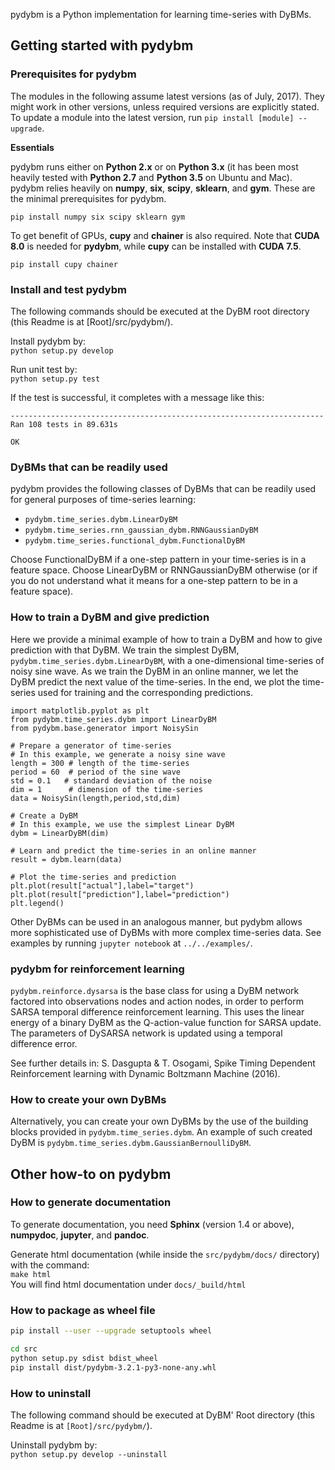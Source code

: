 pydybm is a Python implementation for learning time-series with DyBMs.

## Getting started with pydybm

### Prerequisites for pydybm


The modules in the following assume latest versions (as of July, 2017).  They might work in other versions, unless required versions are explicitly stated.  To update a module into the latest version, run `pip install [module] --upgrade`.

**Essentials**

pydybm runs either on __Python 2.x__ or on __Python 3.x__ (it has been most heavily tested with __Python 2.7__ and __Python 3.5__ on Ubuntu and Mac).  pydybm relies heavily on __numpy__, __six__, __scipy__, __sklearn__, and __gym__.  These are the minimal prerequisites for pydybm.

`pip install numpy six scipy sklearn gym`

To get benefit of GPUs, __cupy__ and __chainer__ is also required.  Note that __CUDA 8.0__ is needed for __pydybm__, while __cupy__ can be installed with __CUDA 7.5__.

`pip install cupy chainer`


### Install and test pydybm

The following commands should be executed at the DyBM root directory (this Readme is at [Root]/src/pydybm/).

Install pydybm by:  
`python setup.py develop`

Run unit test by:  
`python setup.py test`

If the test is successful, it completes with a message like this:
```
----------------------------------------------------------------------
Ran 108 tests in 89.631s

OK
```


### DyBMs that can be readily used

pydybm provides the following classes of DyBMs that can be readily used for general purposes of time-series learning:

- `pydybm.time_series.dybm.LinearDyBM`  
- `pydybm.time_series.rnn_gaussian_dybm.RNNGaussianDyBM`  
- `pydybm.time_series.functional_dybm.FunctionalDyBM`  

Choose FunctionalDyBM if a one-step pattern in your time-series is in a feature space.  Choose LinearDyBM or RNNGaussianDyBM otherwise (or if you do not understand what it means for a one-step pattern to be in a feature space).

### How to train a DyBM and give prediction

Here we provide a minimal example of how to train a DyBM and how to give prediction with that DyBM.  We train the simplest DyBM, `pydybm.time_series.dybm.LinearDyBM`, with a one-dimensional time-series of noisy sine wave.  As we train the DyBM in an online manner, we let the DyBM predict the next value of the time-series.  In the end, we plot the time-series used for training and the corresponding predictions.

```
import matplotlib.pyplot as plt
from pydybm.time_series.dybm import LinearDyBM
from pydybm.base.generator import NoisySin

# Prepare a generator of time-series
# In this example, we generate a noisy sine wave
length = 300 # length of the time-series
period = 60  # period of the sine wave
std = 0.1   # standard deviation of the noise
dim = 1      # dimension of the time-series
data = NoisySin(length,period,std,dim)

# Create a DyBM
# In this example, we use the simplest Linear DyBM
dybm = LinearDyBM(dim)

# Learn and predict the time-series in an online manner
result = dybm.learn(data)

# Plot the time-series and prediction
plt.plot(result["actual"],label="target")
plt.plot(result["prediction"],label="prediction")
plt.legend()
```

Other DyBMs can be used in an analogous manner, but pydybm allows more sophisticated use of DyBMs with more complex time-series data.  See examples by running `jupyter notebook` at `../../examples/`.

### pydybm for reinforcement learning

`pydybm.reinforce.dysarsa` is the base class for using a DyBM network factored into observations nodes and action nodes, in order to perform SARSA temporal difference reinforcement learning. This uses the linear energy of a binary DyBM as the Q-action-value function for SARSA update. The parameters of DySARSA network is updated using a temporal difference error.

See further details in: S. Dasgupta & T. Osogami, Spike Timing Dependent Reinforcement learning with Dynamic Boltzmann Machine (2016).

### How to create your own DyBMs

Alternatively, you can create your own DyBMs by the use of the building blocks provided in `pydybm.time_series.dybm`.  An example of such created DyBM is `pydybm.time_series.dybm.GaussianBernoulliDyBM`.


## Other how-to on pydybm



### How to generate documentation

To generate documentation, you need __Sphinx__ (version 1.4 or above), __numpydoc__, __jupyter__, and __pandoc__.

Generate html documentation (while inside the `src/pydybm/docs/` directory) with the command:  
	`make html`  
You will find html documentation under `docs/_build/html`


### How to package as wheel file

```bash
pip install --user --upgrade setuptools wheel
```

```bash
cd src
python setup.py sdist bdist_wheel
pip install dist/pydybm-3.2.1-py3-none-any.whl
```

### How to uninstall

The following command should be executed at DyBM' Root directory (this Readme is at `[Root]/src/pydybm/`).

Uninstall pydybm by:  
`python setup.py develop --uninstall`
